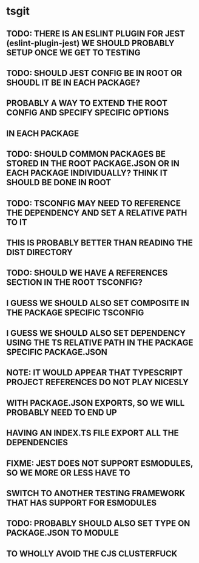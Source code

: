 # tsgit

## TODO: THERE IS AN ESLINT PLUGIN FOR JEST (eslint-plugin-jest) WE SHOULD PROBABLY SETUP ONCE WE GET TO TESTING

## TODO: SHOULD JEST CONFIG BE IN ROOT OR SHOUDL IT BE IN EACH PACKAGE?
##       PROBABLY A WAY TO EXTEND THE ROOT CONFIG AND SPECIFY SPECIFIC OPTIONS
##       IN EACH PACKAGE

## TODO: SHOULD COMMON PACKAGES BE STORED IN THE ROOT PACKAGE.JSON OR IN EACH PACKAGE INDIVIDUALLY? THINK IT SHOULD BE DONE IN ROOT

## TODO: TSCONFIG MAY NEED TO REFERENCE THE DEPENDENCY AND SET A RELATIVE PATH TO IT
##       THIS IS PROBABLY BETTER THAN READING THE DIST DIRECTORY

## TODO: SHOULD WE HAVE A REFERENCES SECTION IN THE ROOT TSCONFIG?
##       I GUESS WE SHOULD ALSO SET COMPOSITE IN THE PACKAGE SPECIFIC TSCONFIG
##       I GUESS WE SHOULD ALSO SET DEPENDENCY USING THE TS RELATIVE PATH IN THE PACKAGE SPECIFIC PACKAGE.JSON

## NOTE: IT WOULD APPEAR THAT TYPESCRIPT PROJECT REFERENCES DO NOT PLAY NICESLY
##       WITH PACKAGE.JSON EXPORTS, SO WE WILL PROBABLY NEED TO END UP
##       HAVING AN INDEX.TS FILE EXPORT ALL THE DEPENDENCIES

## FIXME: JEST DOES NOT SUPPORT ESMODULES, SO WE MORE OR LESS HAVE TO
##        SWITCH TO ANOTHER TESTING FRAMEWORK THAT HAS SUPPORT FOR ESMODULES

## TODO: PROBABLY SHOULD ALSO SET TYPE ON PACKAGE.JSON TO MODULE
##       TO WHOLLY AVOID THE CJS CLUSTERFUCK
